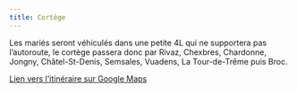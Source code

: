 ```yaml
---
title: Cortège
---
```


Les mariés seront véhiculés dans une petite 4L qui ne supportera pas l’autoroute, le cortège passera donc par Rivaz, Chexbres, Chardonne, Jongny, Châtel-St-Denis, Semsales, Vuadens, La Tour-de-Trême puis Broc. 

[Lien vers l'itinéraire sur Google Maps](https://www.google.com/maps/dir/%C3%89glise+de+Saint-Saphorin,+1071+Saint-Saphorin/Rivaz/Colonie+Les+Eterpaz,+Rte+des+Marches+11,+1636+Broc/@46.5890919,6.9884061,13.06z/data=!4m22!4m21!1m5!1m1!1s0x478e82ac01273877:0x24097213616f3a7f!2m2!1d6.7955843!2d46.4734448!1m5!1m1!1s0x478c280fbfb8e5ef:0x17f6fa61fa51ae83!2m2!1d6.7786131!2d46.4764133!1m5!1m1!1s0x478e8a1cb5f7d577:0x7b90ea92e7a76f16!2m2!1d7.0998506!2d46.5952342!2m1!1b1!3e0)
